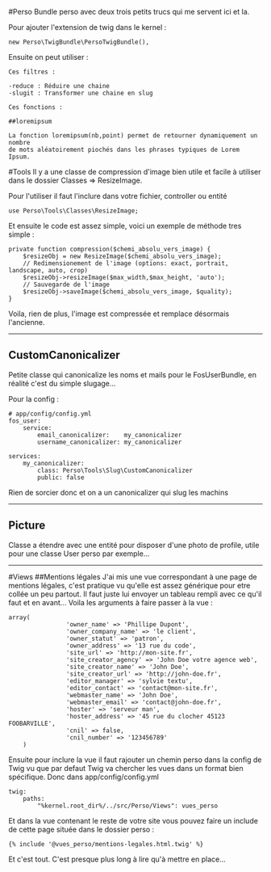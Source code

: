 #Perso
Bundle perso avec deux trois petits trucs qui me servent ici et la.

Pour ajouter l'extension de twig dans le kernel :

    new Perso\TwigBundle\PersoTwigBundle(),

Ensuite on peut utiliser :

    Ces filtres :

    -reduce : Réduire une chaine
    -slugit : Transformer une chaine en slug

    Ces fonctions :    
    
    ##loremipsum

    La fonction loremipsum(nb,point) permet de retourner dynamiquement un nombre 
    de mots aléatoirement piochés dans les phrases typiques de Lorem Ipsum.
    

#Tools
Il y a une classe de compression d'image bien utile et facile à utiliser dans le 
dossier Classes => ResizeImage.

Pour l'utiliser il faut l'inclure dans votre fichier, controller ou entité
    
    use Perso\Tools\Classes\ResizeImage;

Et ensuite le code est assez simple, voici un exemple de méthode tres simple :
    
    private function compression($chemi_absolu_vers_image) {
        $resizeObj = new ResizeImage($chemi_absolu_vers_image);
        // Redimensionement de l'image (options: exact, portrait, landscape, auto, crop)
        $resizeObj->resizeImage($max_width,$max_height, 'auto');
        // Sauvegarde de l'image
        $resizeObj->saveImage($chemi_absolu_vers_image, $quality);
    }

Voila, rien de plus, l'image est compressée et remplace désormais l'ancienne.

---

## CustomCanonicalizer ##
Petite classe qui canonicalize les noms et mails pour le FosUserBundle, en réalité c'est du simple slugage...

Pour la config :

    # app/config/config.yml
    fos_user:
        service:
            email_canonicalizer:    my_canonicalizer
            username_canonicalizer: my_canonicalizer
        
    services:
        my_canonicalizer:
            class: Perso\Tools\Slug\CustomCanonicalizer
            public: false 

Rien de sorcier donc et on a un canonicalizer qui slug les machins

---
## Picture ##

Classe a étendre avec une entité pour disposer d'une photo de profile, utile
pour une classe User perso par exemple...

---
#Views
##Mentions légales
J'ai mis une vue correspondant à une page de mentions légales, c'est pratique vu qu'elle est assez générique pour etre collée un peu partout. Il faut juste lui envoyer un tableau rempli avec ce qu'il faut et en avant...
Voila les arguments à faire passer à la vue :

    array(
                    'owner_name' => 'Phillipe Dupont',
                    'owner_company_name' => 'le client',
                    'owner_statut' => 'patron',
                    'owner_address' => '13 rue du code',
                    'site_url' => 'http://mon-site.fr',
                    'site_creator_agency' => 'John Doe votre agence web',
                    'site_creator_name' => 'John Doe',
                    'site_creator_url' => 'http://john-doe.fr',
                    'editor_manager' => 'sylvie textu',
                    'editor_contact' => 'contact@mon-site.fr',
                    'webmaster_name' => 'John Doe',
                    'webmaster_email' => 'contact@john-doe.fr',
                    'hoster' => 'serveur man',
                    'hoster_address' => '45 rue du clocher 45123 FOOBARVILLE',
                    'cnil' => false,
                    'cnil_number' => '123456789'
        )

Ensuite pour inclure la vue il faut rajouter un chemin perso dans la config de Twig vu que par defaut Twig va chercher les vues dans un format bien spécifique.
Donc dans app/config/config.yml

    twig:
        paths:
            "%kernel.root_dir%/../src/Perso/Views": vues_perso

Et dans la vue contenant le reste de votre site vous pouvez faire un include de cette page située dans le dossier perso :

    {% include '@vues_perso/mentions-legales.html.twig' %}

Et c'est tout. C'est presque plus long à lire qu'à mettre en place...
